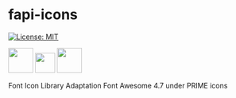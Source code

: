 # fapi-icons
[![License: MIT](https://img.shields.io/badge/License-MIT-yellow.svg)](https://opensource.org/licenses/MIT)

<img src="https://img.fortawesome.com/349cfdf6/logo-fa-free.svg" height="50">
<img src="https://drive.google.com/uc?id=1jq-FPajvg0S4HKhsAiBbzpDgDPM3B0lQ" height="40">
<img src="https://www.primefaces.org/wp-content/uploads/2018/07/primeicons-logo.svg" height="50">

Font Icon Library
Adaptation Font Awesome 4.7 under PRIME icons